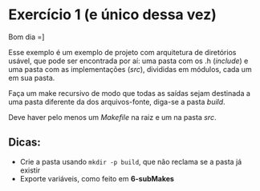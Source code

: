 Exercício 1 (e único dessa vez)
===============================
Bom dia =]

Esse exemplo é um exemplo de projeto com arquitetura de diretórios usável, que
pode ser encontrada por aí: uma pasta com os .h (_include_) e uma pasta com as
implementações (_src_), divididas em módulos, cada um em sua pasta.

Faça um make recursivo de modo que todas as saídas sejam destinada
a uma pasta diferente da dos arquivos-fonte, diga-se a pasta _build_.

Deve haver pelo menos um _Makefile_ na raiz e um na pasta _src_.

Dicas:
------
- Crie a pasta usando `mkdir -p build`, que não reclama se a pasta já existir
- Exporte variáveis, como feito em __6-subMakes__
